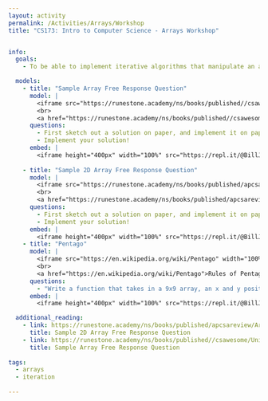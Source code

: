 ```yaml
---
layout: activity
permalink: /Activities/Arrays/Workshop
title: "CS173: Intro to Computer Science - Arrays Workshop"


info: 
  goals: 
    - To be able to implement iterative algorithms that manipulate an array.

  models:
    - title: "Sample Array Free Response Question"
      model: |
        <iframe src="https://runestone.academy/ns/books/published//csawesome/Unit6-Arrays/numberCubeB.html" width="100%" height="700" scrolling="yes"></iframe>
        <br>
        <a href="https://runestone.academy/ns/books/published//csawesome/Unit6-Arrays/numberCubeB.html">Sample Free Response Question</a>
      questions:
        - First sketch out a solution on paper, and implement it on paper with pseudocode.
        - Implement your solution!
      embed: |
        <iframe height="400px" width="100%" src="https://repl.it/@BillJr99/NumberCubeTemplate?lite=true" scrolling="no" frameborder="no" allowtransparency="true" allowfullscreen="true" sandbox="allow-forms allow-pointer-lock allow-popups allow-same-origin allow-scripts allow-modals"></iframe> 
        
    - title: "Sample 2D Array Free Response Question"
      model: |
        <iframe src="https://runestone.academy/ns/books/published/apcsareview/Array2dBasics/routeCipherA.html" width="100%" height="700" scrolling="yes"></iframe>
        <br>
        <a href="https://runestone.academy/ns/books/published/apcsareview/Array2dBasics/routeCipherA.html">Sample Free Response Question</a>
      questions:
        - First sketch out a solution on paper, and implement it on paper with pseudocode.
        - Implement your solution!
      embed: |
        <iframe height="400px" width="100%" src="https://repl.it/@BillJr99/RouteCipherTemplate?lite=true" scrolling="no" frameborder="no" allowtransparency="true" allowfullscreen="true" sandbox="allow-forms allow-pointer-lock allow-popups allow-same-origin allow-scripts allow-modals"></iframe>  
    - title: "Pentago"
      model: |
        <iframe src="https://en.wikipedia.org/wiki/Pentago" width="100%" height="700" scrolling="yes"></iframe>
        <br>
        <a href="https://en.wikipedia.org/wiki/Pentago">Rules of Pentago</a>
      questions:
        - "Write a function that takes in a 9x9 array, an x and y position, a color (which can be a number) a rotation quadrant, and a rotation direction (which can be a positive or negative <code>1</code>).  Insert the color value into the x and y position on the array, and rotate the specified 3x3 quadrant in the given direction (clockwise or counterclockwise).  Return the resulting array."
      embed: |
        <iframe height="400px" width="100%" src="https://repl.it/@BillJr99/RouteCipherTemplate?lite=true" scrolling="no" frameborder="no" allowtransparency="true" allowfullscreen="true" sandbox="allow-forms allow-pointer-lock allow-popups allow-same-origin allow-scripts allow-modals"></iframe>  

  additional_reading:
    - link: https://runestone.academy/ns/books/published/apcsareview/Array2dBasics/routeCipherA.html
      title: Sample 2D Array Free Response Question
    - link: https://runestone.academy/ns/books/published//csawesome/Unit6-Arrays/numberCubeB.html
      title: Sample Array Free Response Question      
      
tags:
  - arrays
  - iteration
  
---
```



